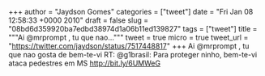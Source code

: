 
+++
author = "Jaydson Gomes"
categories = ["tweet"]
date = "Fri Jan 08 12:58:33 +0000 2010"
draft = false
slug = "08bd6d359920ba7edbd38974d1a06b11ed139827"
tags = ["tweet"]
title = """Ai @mrprompt , tu que nao..."""
tweet = true
micro = true
tweet_url = "https://twitter.com/jaydson/status/7517448817"
+++
Ai @mrprompt , tu que nao gosta de bem-te-vi RT: @g1brasil: Para proteger ninho, bem-te-vi ataca pedestres em MS http://bit.ly/6UMWeG
